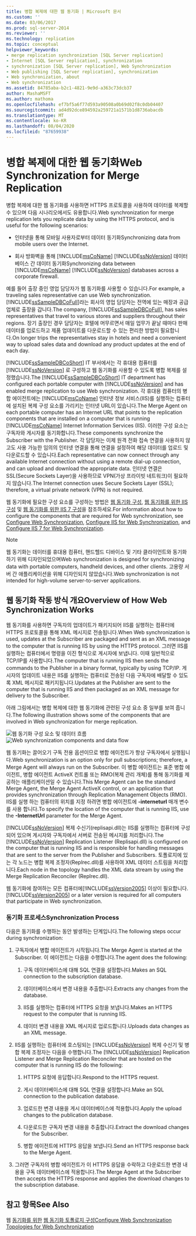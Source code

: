 ```yaml
---
title: 병합 복제에 대한 웹 동기화 | Microsoft 문서
ms.custom: ''
ms.date: 03/06/2017
ms.prod: sql-server-2014
ms.reviewer: ''
ms.technology: replication
ms.topic: conceptual
helpviewer_keywords:
- merge replication synchronization [SQL Server replication]
- Internet [SQL Server replication], synchronization
- synchronization [SQL Server replication], Web Synchronization
- Web publishing [SQL Server replication], synchronization
- Web synchronization, about
- Web synchronization
ms.assetid: 84785aba-b2c1-4821-9e9d-a363c73dcb37
author: MashaMSFT
ms.author: mathoma
ms.openlocfilehash: ef7bf5a6f77d593a90508a0b69d02f8c0db04407
ms.sourcegitcommit: ad4d92dce894592a259721a1571b1d8736abacdb
ms.translationtype: MT
ms.contentlocale: ko-KR
ms.lasthandoff: 08/04/2020
ms.locfileid: "87659938"
---
```

# <a name="web-synchronization-for-merge-replication"></a><span data-ttu-id="6377d-102">병합 복제에 대한 웹 동기화</span><span class="sxs-lookup"><span data-stu-id="6377d-102">Web Synchronization for Merge Replication</span></span>
  <span data-ttu-id="6377d-103">병합 복제에 대한 웹 동기화를 사용하면 HTTPS 프로토콜을 사용하여 데이터를 복제할 수 있으며 다음 시나리오에서도 유용합니다.</span><span class="sxs-lookup"><span data-stu-id="6377d-103">Web synchronization for merge replication lets you replicate data by using the HTTPS protocol, and is useful for the following scenarios:</span></span>

-   <span data-ttu-id="6377d-104">인터넷을 통해 모바일 사용자로부터 데이터 동기화</span><span class="sxs-lookup"><span data-stu-id="6377d-104">Synchronizing data from mobile users over the Internet.</span></span>

-   <span data-ttu-id="6377d-105">회사 방화벽을 통해 [!INCLUDE[msCoName](../../includes/msconame-md.md)] [!INCLUDE[ssNoVersion](../../includes/ssnoversion-md.md)] 데이터베이스 간 데이터 동기화</span><span class="sxs-lookup"><span data-stu-id="6377d-105">Synchronizing data between [!INCLUDE[msCoName](../../includes/msconame-md.md)] [!INCLUDE[ssNoVersion](../../includes/ssnoversion-md.md)] databases across a corporate firewall.</span></span>

 <span data-ttu-id="6377d-106">예를 들어 출장 중인 영업 담당자가 웹 동기화를 사용할 수 있습니다.</span><span class="sxs-lookup"><span data-stu-id="6377d-106">For example, a traveling sales representative can use Web synchronization.</span></span> <span data-ttu-id="6377d-107">[!INCLUDE[ssSampleDBCoFull](../../includes/sssampledbcofull-md.md)]라는 회사의 영업 담당자는 전역에 있는 매장과 공급업체로 출장을 갑니다.</span><span class="sxs-lookup"><span data-stu-id="6377d-107">The company, [!INCLUDE[ssSampleDBCoFull](../../includes/sssampledbcofull-md.md)], has sales representatives that travel to various stores and suppliers throughout their regions.</span></span> <span data-ttu-id="6377d-108">장기 출장인 경우 담당자는 호텔에 머무르면서 매일 업무가 끝날 때마다 판매 데이터를 업로드하고 제품 업데이트를 다운로드할 수 있는 편리한 방법이 필요합니다.</span><span class="sxs-lookup"><span data-stu-id="6377d-108">On longer trips the representatives stay in hotels and need a convenient way to upload sales data and download any product updates at the end of each day.</span></span>

 <span data-ttu-id="6377d-109">[!INCLUDE[ssSampleDBCoShort](../../includes/sssampledbcoshort-md.md)] IT 부서에서는 각 휴대용 컴퓨터를 [!INCLUDE[ssNoVersion](../../includes/ssnoversion-md.md)] 로 구성하고 웹 동기화를 사용할 수 있도록 병합 복제를 설정했습니다.</span><span class="sxs-lookup"><span data-stu-id="6377d-109">The [!INCLUDE[ssSampleDBCoShort](../../includes/sssampledbcoshort-md.md)] IT department has configured each portable computer with [!INCLUDE[ssNoVersion](../../includes/ssnoversion-md.md)] and has enabled merge replication to use Web synchronization.</span></span> <span data-ttu-id="6377d-110">각 휴대용 컴퓨터의 병합 에이전트에는 [!INCLUDE[msCoName](../../includes/msconame-md.md)] 인터넷 정보 서비스(IIS)를 실행하는 컴퓨터에 설치된 복제 구성 요소를 가리키는 인터넷 URL이 있습니다.</span><span class="sxs-lookup"><span data-stu-id="6377d-110">The Merge Agent on each portable computer has an Internet URL that points to the replication components that are installed on a computer that is running [!INCLUDE[msCoName](../../includes/msconame-md.md)] Internet Information Services (IIS).</span></span> <span data-ttu-id="6377d-111">이러한 구성 요소는 구독자와 게시자를 동기화합니다.</span><span class="sxs-lookup"><span data-stu-id="6377d-111">These components synchronize the Subscriber with the Publisher.</span></span> <span data-ttu-id="6377d-112">각 담당자는 이제 원격 전화 접속 연결을 사용하지 않고도 사용 가능한 임의의 인터넷 연결을 통해 연결을 설정하여 해당 데이터를 업로드 및 다운로드할 수 있습니다.</span><span class="sxs-lookup"><span data-stu-id="6377d-112">Each representative can now connect through any available Internet connection without using a remote dial-up connection, and can upload and download the appropriate data.</span></span> <span data-ttu-id="6377d-113">인터넷 연결은 SSL(Secure Sockets Layer)을 사용하므로 VPN(가상 프라이빗 네트워크)이 필요하지 않습니다.</span><span class="sxs-lookup"><span data-stu-id="6377d-113">The Internet connection uses Secure Sockets Layer (SSL); therefore, a virtual private network (VPN) is not required.</span></span>

 <span data-ttu-id="6377d-114">웹 동기화에 필요한 구성 요소를 구성하는 방법은 [웹 동기화 구성](configure-web-synchronization.md), [웹 동기화를 위한 IIS 구성](configure-iis-for-web-synchronization.md) 및 [웹 동기화를 위한 IIS 7 구성](configure-iis-7-for-web-synchronization.md)을 참조하세요.</span><span class="sxs-lookup"><span data-stu-id="6377d-114">For information about how to configure the components that are required for Web synchronization, see [Configure Web Synchronization](configure-web-synchronization.md), [Configure IIS for Web Synchronization](configure-iis-for-web-synchronization.md), and [Configure IIS 7 for Web Synchronization](configure-iis-7-for-web-synchronization.md).</span></span>

> [!NOTE]
>  <span data-ttu-id="6377d-115">웹 동기화는 데이터를 휴대용 컴퓨터, 핸드헬드 디바이스 및 기타 클라이언트와 동기화하기 위해 디자인되었으며</span><span class="sxs-lookup"><span data-stu-id="6377d-115">Web synchronization is designed for synchronizing data with portable computers, handheld devices, and other clients.</span></span> <span data-ttu-id="6377d-116">고용량 서버 간 애플리케이션을 위해 디자인되지 않았습니다.</span><span class="sxs-lookup"><span data-stu-id="6377d-116">Web synchronization is not intended for high-volume server-to-server applications.</span></span>

## <a name="overview-of-how-web-synchronization-works"></a><span data-ttu-id="6377d-117">웹 동기화 작동 방식 개요</span><span class="sxs-lookup"><span data-stu-id="6377d-117">Overview of How Web Synchronization Works</span></span>
 <span data-ttu-id="6377d-118">웹 동기화를 사용하면 구독자의 업데이트가 패키지되어 IIS를 실행하는 컴퓨터에 HTTPS 프로토콜을 통해 XML 메시지로 전송됩니다.</span><span class="sxs-lookup"><span data-stu-id="6377d-118">When Web synchronization is used, updates at the Subscriber are packaged and sent as an XML message to the computer that is running IIS by using the HTTPS protocol.</span></span> <span data-ttu-id="6377d-119">그러면 IIS를 실행하는 컴퓨터에서 명령을 이진 형식으로 게시자에 보냅니다. 이때 일반적으로 TCP/IP를 사용합니다.</span><span class="sxs-lookup"><span data-stu-id="6377d-119">The computer that is running IIS then sends the commands to the Publisher in a binary format, typically by using TCP/IP.</span></span> <span data-ttu-id="6377d-120">게시자의 업데이트 내용은 IIS를 실행하는 컴퓨터로 전송된 다음 구독자에 배달할 수 있도록 XML 메시지로 패키지됩니다.</span><span class="sxs-lookup"><span data-stu-id="6377d-120">Updates at the Publisher are sent to the computer that is running IIS and then packaged as an XML message for delivery to the Subscriber.</span></span>

 <span data-ttu-id="6377d-121">아래 그림에서는 병합 복제에 대한 웹 동기화에 관련된 구성 요소 중 일부를 보여 줍니다.</span><span class="sxs-lookup"><span data-stu-id="6377d-121">The following illustration shows some of the components that are involved in Web synchronization for merge replication.</span></span>

 <span data-ttu-id="6377d-122">![웹 동기화 구성 요소 및 데이터 흐름](media/web-sync01.gif "웹 동기화 구성 요소 및 데이터 흐름")</span><span class="sxs-lookup"><span data-stu-id="6377d-122">![Web synchronization components and data flow](media/web-sync01.gif "Web synchronization components and data flow")</span></span>

 <span data-ttu-id="6377d-123">웹 동기화는 끌어오기 구독 전용 옵션이므로 병합 에이전트가 항상 구독자에서 실행됩니다.</span><span class="sxs-lookup"><span data-stu-id="6377d-123">Web synchronization is an option only for pull subscriptions; therefore, a Merge Agent will always run on the Subscriber.</span></span> <span data-ttu-id="6377d-124">이 병합 에이전트는 표준 병합 에이전트, 병합 에이전트 ActiveX 컨트롤 또는 RMO(복제 관리 개체)를 통해 동기화를 제공하는 애플리케이션일 수 있습니다.</span><span class="sxs-lookup"><span data-stu-id="6377d-124">This Merge Agent can be the standard Merge Agent, the Merge Agent ActiveX control, or an application that provides synchronization through Replication Management Objects (RMO).</span></span> <span data-ttu-id="6377d-125">IIS를 실행 하는 컴퓨터의 위치를 지정 하려면 병합 에이전트에 **-interneturl** 매개 변수를 사용 합니다.</span><span class="sxs-lookup"><span data-stu-id="6377d-125">To specify the location of the computer that is running IIS, use the **-InternetUrl** parameter for the Merge Agent.</span></span>

 <span data-ttu-id="6377d-126">[!INCLUDE[ssNoVersion](../../includes/ssnoversion-md.md)] 복제 수신기(replisapi.dll)는 IIS를 실행하는 컴퓨터에 구성되어 있으며 게시자와 구독자에서 서버로 전송된 메시지를 처리합니다.</span><span class="sxs-lookup"><span data-stu-id="6377d-126">The [!INCLUDE[ssNoVersion](../../includes/ssnoversion-md.md)] Replication Listener (Replisapi.dll) is configured on the computer that is running IIS and is responsible for handling messages that are sent to the server from the Publisher and Subscribers.</span></span> <span data-ttu-id="6377d-127">토폴로지에 있는 각 노드는 병합 복제 조정자(Replrec.dll)를 사용하여 XML 데이터 스트림을 처리합니다.</span><span class="sxs-lookup"><span data-stu-id="6377d-127">Each node in the topology handles the XML data stream by using the Merge Replication Reconciler (Replrec.dll).</span></span>

 <span data-ttu-id="6377d-128">웹 동기화에 참여하는 모든 컴퓨터에[!INCLUDE[ssVersion2005](../../includes/ssversion2005-md.md)] 이상이 필요합니다.</span><span class="sxs-lookup"><span data-stu-id="6377d-128">[!INCLUDE[ssVersion2005](../../includes/ssversion2005-md.md)] or a later version is required for all computers that participate in Web synchronization.</span></span>

### <a name="synchronization-process"></a><span data-ttu-id="6377d-129">동기화 프로세스</span><span class="sxs-lookup"><span data-stu-id="6377d-129">Synchronization Process</span></span>
 <span data-ttu-id="6377d-130">다음은 동기화를 수행하는 동안 발생하는 단계입니다.</span><span class="sxs-lookup"><span data-stu-id="6377d-130">The following steps occur during synchronization:</span></span>

1.  <span data-ttu-id="6377d-131">구독자에서 병합 에이전트가 시작됩니다.</span><span class="sxs-lookup"><span data-stu-id="6377d-131">The Merge Agent is started at the Subscriber.</span></span> <span data-ttu-id="6377d-132">이 에이전트는 다음을 수행합니다.</span><span class="sxs-lookup"><span data-stu-id="6377d-132">The agent does the following:</span></span>

    1.  <span data-ttu-id="6377d-133">구독 데이터베이스에 대해 SQL 연결을 설정합니다.</span><span class="sxs-lookup"><span data-stu-id="6377d-133">Makes an SQL connection to the subscription database.</span></span>

    2.  <span data-ttu-id="6377d-134">데이터베이스에서 변경 내용을 추출합니다.</span><span class="sxs-lookup"><span data-stu-id="6377d-134">Extracts any changes from the database.</span></span>

    3.  <span data-ttu-id="6377d-135">IIS를 실행하는 컴퓨터에 HTTPS 요청을 보냅니다.</span><span class="sxs-lookup"><span data-stu-id="6377d-135">Makes an HTTPS request to the computer that is running IIS.</span></span>

    4.  <span data-ttu-id="6377d-136">데이터 변경 내용을 XML 메시지로 업로드합니다.</span><span class="sxs-lookup"><span data-stu-id="6377d-136">Uploads data changes as an XML message.</span></span>

2.  <span data-ttu-id="6377d-137">IIS를 실행하는 컴퓨터에 호스팅되는 [!INCLUDE[ssNoVersion](../../includes/ssnoversion-md.md)] 복제 수신기 및 병합 복제 조정자는 다음을 수행합니다.</span><span class="sxs-lookup"><span data-stu-id="6377d-137">The [!INCLUDE[ssNoVersion](../../includes/ssnoversion-md.md)] Replication Listener and Merge Replication Reconciler that are hosted on the computer that is running IIS do the following:</span></span>

    1.  <span data-ttu-id="6377d-138">HTTPS 요청에 응답합니다.</span><span class="sxs-lookup"><span data-stu-id="6377d-138">Respond to the HTTPS request.</span></span>

    2.  <span data-ttu-id="6377d-139">게시 데이터베이스에 대해 SQL 연결을 설정합니다.</span><span class="sxs-lookup"><span data-stu-id="6377d-139">Make an SQL connection to the publication database.</span></span>

    3.  <span data-ttu-id="6377d-140">업로드한 변경 내용을 게시 데이터베이스에 적용합니다.</span><span class="sxs-lookup"><span data-stu-id="6377d-140">Apply the upload changes to the publication database.</span></span>

    4.  <span data-ttu-id="6377d-141">다운로드한 구독자 변경 내용을 추출합니다.</span><span class="sxs-lookup"><span data-stu-id="6377d-141">Extract the download changes for the Subscriber.</span></span>

    5.  <span data-ttu-id="6377d-142">병합 에이전트에 HTTPS 응답을 보냅니다.</span><span class="sxs-lookup"><span data-stu-id="6377d-142">Send an HTTPS response back to the Merge Agent.</span></span>

3.  <span data-ttu-id="6377d-143">그러면 구독자의 병합 에이전트가 이 HTTPS 응답을 수락하고 다운로드한 변경 내용을 구독 데이터베이스에 적용합니다.</span><span class="sxs-lookup"><span data-stu-id="6377d-143">The Merge Agent at the Subscriber then accepts the HTTPS response and applies the download changes to the subscription database.</span></span>

## <a name="see-also"></a><span data-ttu-id="6377d-144">참고 항목</span><span class="sxs-lookup"><span data-stu-id="6377d-144">See Also</span></span>
 <span data-ttu-id="6377d-145">웹 [동기화를 위한](topologies-for-web-synchronization.md) [웹 동기화 토폴로지 구성](configure-web-synchronization.md)</span><span class="sxs-lookup"><span data-stu-id="6377d-145">[Configure Web Synchronization](configure-web-synchronization.md) [Topologies for Web Synchronization](topologies-for-web-synchronization.md)</span></span>


